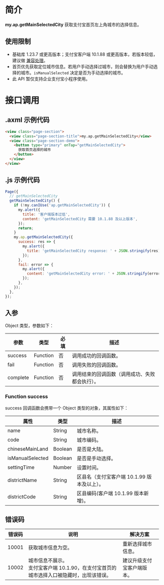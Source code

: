 # 简介

**my.ap.getMainSelectedCity** 获取支付宝首页左上角城市的选择信息。

## 使用限制

- 基础库 1.23.7 或更高版本；支付宝客户端 10.1.88 或更高版本，若版本较低，建议做 [兼容处理](https://opendocs.alipay.com/mini/framework/compatibility)。
- 首页优先获取定位城市信息。若用户手动选择过城市，则会替换为用户手动选择的城市。`isManualSelected` 决定是否为手动选择的城市。
- 此 API 暂仅支持企业支付宝小程序使用。

# 接口调用

## .axml 示例代码

```html
<view class="page-section">
  <view class="page-section-title">my.ap.getMainSelectedCity</view>
  <view class="page-section-demo">
    <button type="primary" onTap="getMainSelectedCity">
      获取首页选择的城市
    </button>
  </view>
</view>
```

## .js 示例代码

```javascript
Page({
  // getMainSelectedCity
  getMainSelectedCity() {
    if (!my.canIUse('ap.getMainSelectedCity')) {
      my.alert({
        title: '客户端版本过低',
        content: 'getMainSelectedCity 需要 10.1.88 及以上版本',
      });
      return;
    }
    my.ap.getMainSelectedCity({
      success: res => {
        my.alert({
          title: 'getMainSelectedCity response: ' + JSON.stringify(res),
        });
      },
      fail: error => {
        my.alert({
          content: 'getMainSelectedCity error: ' + JSON.stringify(error),
        });
      },
    });
  },
});
```

## 入参

Object 类型，参数如下：

| **参数** | **类型** | **必填** | **描述** |
| --- | --- | --- | --- |
| success | Function | 否 | 调用成功的回调函数。 |
| fail | Function | 否 | 调用失败的回调函数。 |
| complete | Function | 否 | 调用结束的回调函数（调用成功、失败都会执行）。 |

### Function success

success 回调函数会携带一个 Object 类型的对象，其属性如下：

| **属性**         | **类型** | **描述**                                    |
| ---------------- | -------- | ------------------------------------------- |
| name             | String   | 城市名称。                                  |
| code             | String   | 城市编码。                                  |
| chineseMainLand  | Boolean  | 是否是大陆。                                |
| isManualSelected | Boolean  | 是否是手动选择。                            |
| settingTime      | Number   | 设置时间。                                  |
| districtName     | String   | 区县名（支付宝客户端 10.1.99 版本及以上）。 |
| districtCode     | String   | 区县编码(客户端 10.1.99 版本新增)。         |

## 错误码

| **错误码** | **说明** | **解决方案** |
| --- | --- | --- |
| 10001 | 获取城市信息为空。 | 重新选择城市信息。 |
| 10002 | 城市信息不展示。<br/>支付宝客户端 10.1.90，在支付宝首页的城市选择入口被隐藏时，出现该错误。 | 建议升级支付宝客户端版本。 |
